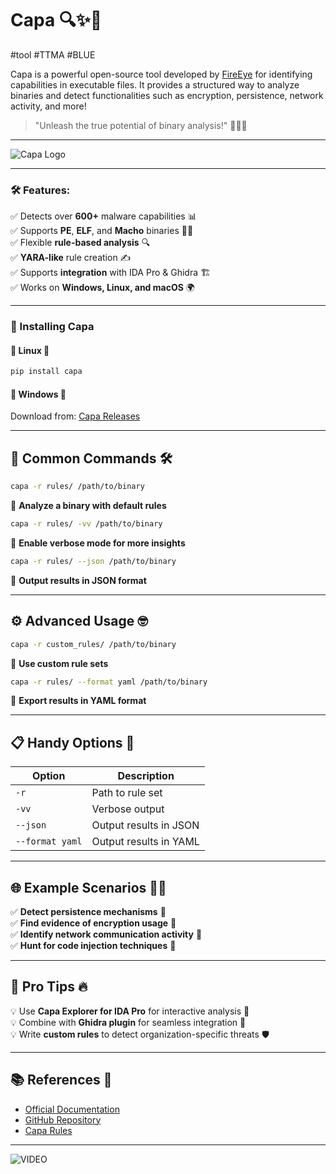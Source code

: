 # Capa 🔍✨🚀

#️tool #TTMA #BLUE 

Capa is a powerful open-source tool developed by [FireEye](https://www.mandiant.com/resources/capa) for identifying capabilities in executable files. It provides a structured way to analyze binaries and detect functionalities such as encryption, persistence, network activity, and more!

> "Unleash the true potential of binary analysis!" 🕵️‍♂️🔎

---
![Capa Logo](https://mandiant.github.io/capa/explorer/#/)

---

### 🛠 Features:
✅ Detects over **600+** malware capabilities 📊  
✅ Supports **PE**, **ELF**, and **Macho** binaries 🏴‍☠️  
✅ Flexible **rule-based analysis** 🔍  
✅ **YARA-like** rule creation ✍️  
✅ Supports **integration** with IDA Pro & Ghidra 🏗️  
✅ Works on **Windows, Linux, and macOS** 🌍  

---

### 🚀 Installing Capa

#### 🔹 **Linux** 🐧
```bash
pip install capa
```
#### 🔹 **Windows** 🏁
Download from: [Capa Releases](https://github.com/mandiant/capa/releases)

---

## 🧰 Common Commands 🛠️
```bash
capa -r rules/ /path/to/binary
```
🔹 **Analyze a binary with default rules**

```bash
capa -r rules/ -vv /path/to/binary
```
🔹 **Enable verbose mode for more insights**

```bash
capa -r rules/ --json /path/to/binary
```
🔹 **Output results in JSON format**

---

## ⚙️ Advanced Usage 🤓
```bash
capa -r custom_rules/ /path/to/binary
```
🔹 **Use custom rule sets**

```bash
capa -r rules/ --format yaml /path/to/binary
```
🔹 **Export results in YAML format**

---

## 📋 Handy Options 🎯

| Option   | Description                                    |
|----------|-----------------------------------------------|
| `-r`     | Path to rule set                             |
| `-vv`    | Verbose output                              |
| `--json` | Output results in JSON                      |
| `--format yaml` | Output results in YAML                |

---

## 🌐 Example Scenarios 🏴‍☠️
✅ **Detect persistence mechanisms** 💾  
✅ **Find evidence of encryption usage** 🔐  
✅ **Identify network communication activity** 📡  
✅ **Hunt for code injection techniques** 🎯  

---

## 🚀 Pro Tips 🔥
💡 Use **Capa Explorer for IDA Pro** for interactive analysis 📜  
💡 Combine with **Ghidra plugin** for seamless integration 🔄  
💡 Write **custom rules** to detect organization-specific threats 🛡️  

---

## 📚 References 📖
- [Official Documentation](https://www.mandiant.com/resources/capa)
- [GitHub Repository](https://github.com/mandiant/capa)
- [Capa Rules](https://github.com/mandiant/capa-rules)

---

![VIDEO](https://www.youtube.com/watch?v=iiTNc2yEjXM)  

